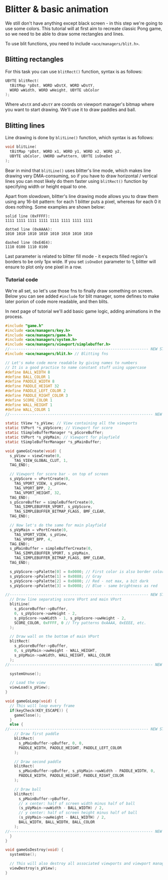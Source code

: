 # Blitter & basic animation

We still don't have anything except black screen - in this step we're going
to use some colors. This tutorial will at first aim to recreate classic Pong
game, so we need to be able to draw some rectangles and lines.

To use blit functions, you need to include `<ace/managers/blit.h>`.

## Blitting rectangles

For this task you can use `blitRect()` function, syntax is as follows:

``` c
UBYTE blitRect(
  tBitMap *pDst, WORD wDstX, WORD wDstY,
  WORD wWidth, WORD wHeight, UBYTE ubColor
);
```

Where `wDstX` and `wDstY` are coords on viewport manager's bitmap where
you want to start drawing. We'll use it to draw paddles and ball.

## Blitting lines

Line drawing is done by `blitLine()` function, which syntax is as follows:

``` c
void blitLine(
  tBitMap *pDst, WORD x1, WORD y1, WORD x2, WORD y2,
  UBYTE ubColor, UWORD uwPattern, UBYTE isOneDot
);
```

Bear in mind that `blitLine()` uses blitter's line mode, which makes
line drawing very DMA-consuming, so if you have to draw horizontal / vertical
lines you can most likely do them faster using `blitRect()` function by
specifying width or height equal to one.

Apart from slowdown, blitter's line drawing mode allows you to draw them using
any 16-bit pattern: for each 1 blitter puts a pixel, whereas for each 0 it does
nothing. Some examples are shown below:

``` plain
solid line (0xFFFF):
1111 1111 1111 1111 1111 1111 1111 1111

dotted line (0xAAAA):
1010 1010 1010 1010 1010 1010 1010 1010

dashed line (0xE4E4):
1110 0100 1110 0100
```

Last parameter is related to blitter fill mode - it expects filled region's
borders to be only 1px wide. If you set `isOneDot` parameter to 1, blitter will
ensure to plot only one pixel in a row.

### Tutorial code

We're all set, so let's use those fns to finally draw something on screen.
Below you can see added `#include` for blit manager, some defines to make later
porion of code more readable, and then blits.

In next page of tutorial we'll add basic game logic, adding animations in the
process.

``` c
#include "game.h"
#include <ace/managers/key.h>
#include <ace/managers/game.h>
#include <ace/managers/system.h>
#include <ace/managers/viewport/simplebuffer.h>
//-------------------------------------------------------------- NEW STUFF START
#include <ace/managers/blit.h> // Blitting fns

// Let's make code more readable by giving names to numbers
// It is a good practice to name constant stuff using uppercase
#define BALL_WIDTH 8
#define BALL_COLOR 1
#define PADDLE_WIDTH 8
#define PADDLE_HEIGHT 32
#define PADDLE_LEFT_COLOR 2
#define PADDLE_RIGHT_COLOR 3
#define SCORE_COLOR 1
#define WALL_HEIGHT 1
#define WALL_COLOR 1
//---------------------------------------------------------------- NEW STUFF END

static tView *s_pView; // View containing all the viewports
static tVPort *s_pVpScore; // Viewport for score
static tSimpleBufferManager *s_pScoreBuffer;
static tVPort *s_pVpMain; // Viewport for playfield
static tSimpleBufferManager *s_pMainBuffer;

void gameGsCreate(void) {
  s_pView = viewCreate(0,
    TAG_VIEW_GLOBAL_CLUT, 1,
  TAG_END);

  // Viewport for score bar - on top of screen
  s_pVpScore = vPortCreate(0,
    TAG_VPORT_VIEW, s_pView,
    TAG_VPORT_BPP, 2,
    TAG_VPORT_HEIGHT, 32,
  TAG_END);
  s_pScoreBuffer = simpleBufferCreate(0,
    TAG_SIMPLEBUFFER_VPORT, s_pVpScore,
    TAG_SIMPLEBUFFER_BITMAP_FLAGS, BMF_CLEAR,
  TAG_END);

  // Now let's do the same for main playfield
  s_pVpMain = vPortCreate(0,
    TAG_VPORT_VIEW, s_pView,
    TAG_VPORT_BPP, 4,
  TAG_END);
  s_pMainBuffer = simpleBufferCreate(0,
    TAG_SIMPLEBUFFER_VPORT, s_pVpMain,
    TAG_SIMPLEBUFFER_BITMAP_FLAGS, BMF_CLEAR,
  TAG_END);

  s_pVpScore->pPalette[0] = 0x0000; // First color is also border color
  s_pVpScore->pPalette[1] = 0x0888; // Gray
  s_pVpScore->pPalette[2] = 0x0800; // Red - not max, a bit dark
  s_pVpScore->pPalette[3] = 0x0008; // Blue - same brightness as red

//-------------------------------------------------------------- NEW STUFF START
  // Draw line separating score VPort and main VPort
  blitLine(
    s_pScoreBuffer->pBuffer,
    0, s_pVpScore->uwHeight - 2,
    s_pVpScore->uwWidth - 1, s_pVpScore->uwHeight - 2,
    SCORE_COLOR, 0xFFFF, 0 // Try patterns 0xAAAA, 0xEEEE, etc.
  );

  // Draw wall on the bottom of main VPort
  blitRect(
    s_pScoreBuffer->pBuffer,
    0, s_pVpMain->uwHeight - WALL_HEIGHT,
    s_pVpMain->uwWidth, WALL_HEIGHT, WALL_COLOR
  );
//---------------------------------------------------------------- NEW STUFF END

  systemUnuse();

  // Load the view
  viewLoad(s_pView);
}

void gameGsLoop(void) {
  // This will loop every frame
  if(keyCheck(KEY_ESCAPE)) {
    gameClose();
  }
  else {
//-------------------------------------------------------------- NEW STUFF START
    // Draw first paddle
    blitRect(
      s_pMainBuffer->pBuffer, 0, 0,
      PADDLE_WIDTH, PADDLE_HEIGHT, PADDLE_LEFT_COLOR
    );

    // Draw second paddle
    blitRect(
      s_pMainBuffer->pBuffer, s_pVpMain->uwWidth - PADDLE_WIDTH, 0,
      PADDLE_WIDTH, PADDLE_HEIGHT, PADDLE_RIGHT_COLOR
    );

    // Draw ball
    blitRect(
      s_pMainBuffer->pBuffer,
      // x center: half of screen width minus half of ball
      (s_pVpMain->uwWidth - BALL_WIDTH) / 2,
      // y center: half of screen height minus half of ball
      (s_pVpMain->uwHeight - BALL_WIDTH) / 2,
      BALL_WIDTH, BALL_WIDTH, BALL_COLOR
    );
//---------------------------------------------------------------- NEW STUFF END
  }
}

void gameGsDestroy(void) {
  systemUse();

  // This will also destroy all associated viewports and viewport managers
  viewDestroy(s_pView);
}
```
